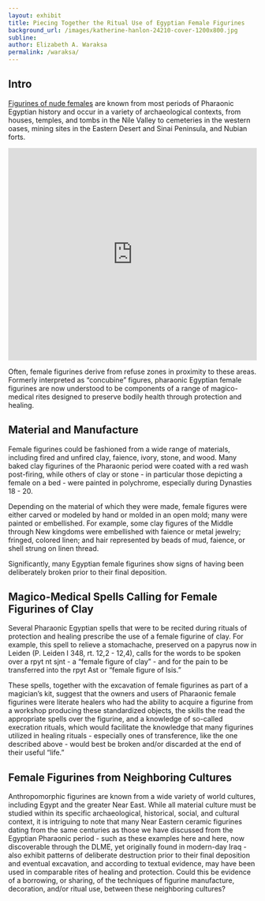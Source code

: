 ```yaml
---
layout: exhibit
title: Piecing Together the Ritual Use of Egyptian Female Figurines
background_url: /images/katherine-hanlon-24210-cover-1200x800.jpg
subline:
author: Elizabeth A. Waraksa
permalink: /waraksa/
---
```


## Intro

[Figurines of nude females](https://escholarship.org/uc/item/4dg0d57b) are known from most periods of Pharaonic Egyptian history and occur in a variety of archaeological contexts, from houses, temples, and tombs in the Nile Valley to cemeteries in the western oases, mining sites in the Eastern Desert and Sinai Peninsula, and Nubian forts.

<iframe src='https://embed.stanford.edu/iframe?url=https://purl.stanford.edu/vj873xk9564&hide_title=true' height='430px' width='100%' frameborder='0' marginwidth='0' marginheight='0' scrolling='no' allowfullscreen></iframe>

Often, female figurines derive from refuse zones in proximity to these areas. Formerly interpreted as “concubine” figures, pharaonic Egyptian female figurines are now understood to be components of a range of magico-medical rites designed to preserve bodily health through protection and healing.

## Material and Manufacture

Female figurines could be fashioned from a wide range of materials, including fired and unfired clay, faience, ivory, stone, and wood. Many baked clay figurines of the Pharaonic period were coated with a red wash post-firing, while others of clay or stone - in particular those depicting a female on a bed - were painted in polychrome, especially during Dynasties 18 - 20.

Depending on the material of which they were made, female figures were either carved or modeled by hand or molded in an open mold; many were painted or embellished. For example, some clay figures of the Middle through New kingdoms were embellished with faience or metal jewelry; fringed, colored linen; and hair represented by beads of mud, faience, or shell strung on linen thread.

Significantly, many Egyptian female figurines show signs of having been deliberately broken prior to their final deposition.

## Magico-Medical Spells Calling for Female Figurines of Clay

Several Pharaonic Egyptian spells that were to be recited during rituals of protection and healing prescribe the use of a female figurine of clay. For example, this spell to relieve a stomachache, preserved on a papyrus now in Leiden (P. Leiden I 348, rt. 12,2 - 12,4), calls for the words to be spoken over a rpyt nt sjnt - a “female figure of clay” - and for the pain to be transferred into the rpyt Ast or “female figure of Isis.”

These spells, together with the excavation of female figurines as part of a magician’s kit, suggest that the owners and users of Pharaonic female figurines were literate healers who had the ability to acquire a figurine from a workshop producing these standardized objects, the skills the read the appropriate spells over the figurine, and a knowledge of so-called execration rituals, which would facilitate the knowledge that many figurines utilized in healing rituals - especially ones of transference, like the one described above - would best be broken and/or discarded at the end of their useful “life.”

## Female Figurines from Neighboring Cultures

Anthropomorphic figurines are known from a wide variety of world cultures, including Egypt and the greater Near East. While all material culture must be studied within its specific archaeological, historical, social, and cultural context, it is intriguing to note that many Near Eastern ceramic figurines dating from the same centuries as those we have discussed from the Egyptian Pharaonic period - such as these examples here and here, now discoverable through the DLME, yet originally found in modern-day Iraq - also exhibit patterns of deliberate destruction prior to their final deposition and eventual excavation, and according to textual evidence, may have been used in comparable rites of healing and protection. Could this be evidence of a borrowing, or sharing, of the techniques of figurine manufacture, decoration, and/or ritual use, between these neighboring cultures?
